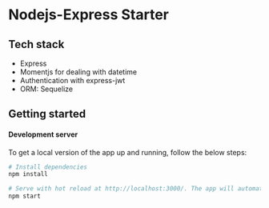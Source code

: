 # Nodejs-Express  Starter
## Tech stack
- Express
- Momentjs for dealing with datetime
- Authentication with express-jwt
- ORM: Sequelize


## Getting started
#### Development server
To get a local version of the app up and running, follow the below steps:

``` bash
# Install dependencies
npm install

# Serve with hot reload at http://localhost:3000/. The app will automatically reload if you change any of the source files.
npm start

```
